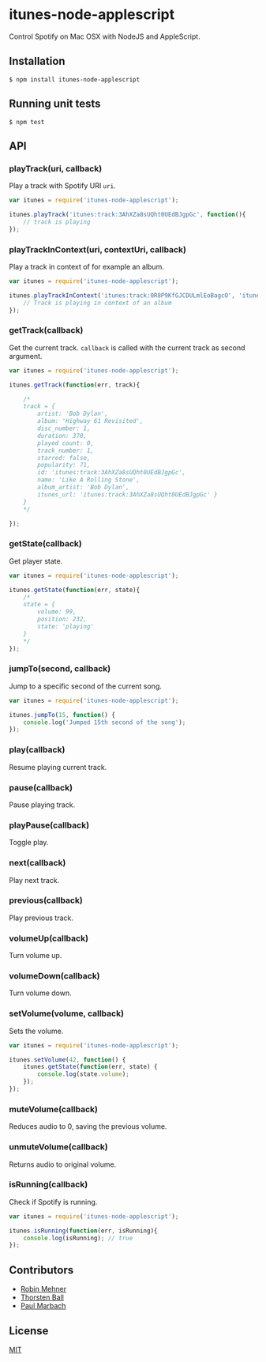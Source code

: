 # itunes-node-applescript
Control Spotify on Mac OSX with NodeJS and AppleScript.

## Installation

```
$ npm install itunes-node-applescript
```

## Running unit tests

```
$ npm test
```

## API

### playTrack(uri, callback)

Play a track with Spotify URI `uri`.

```javascript
var itunes = require('itunes-node-applescript');

itunes.playTrack('itunes:track:3AhXZa8sUQht0UEdBJgpGc', function(){
    // track is playing
});
```

### playTrackInContext(uri, contextUri, callback)

Play a track in context of for example an album.

```javascript
var itunes = require('itunes-node-applescript');

itunes.playTrackInContext('itunes:track:0R8P9KfGJCDULmlEoBagcO', 'itunes:album:6ZG5lRT77aJ3btmArcykra', function(){
    // Track is playing in context of an album
});
```

### getTrack(callback)

Get the current track. `callback` is called with the current track as second argument.

```javascript
var itunes = require('itunes-node-applescript');

itunes.getTrack(function(err, track){

    /*
    track = {
        artist: 'Bob Dylan',
        album: 'Highway 61 Revisited',
        disc_number: 1,
        duration: 370,
        played count: 0,
        track_number: 1,
        starred: false,
        popularity: 71,
        id: 'itunes:track:3AhXZa8sUQht0UEdBJgpGc',
        name: 'Like A Rolling Stone',
        album_artist: 'Bob Dylan',
        itunes_url: 'itunes:track:3AhXZa8sUQht0UEdBJgpGc' }
    }
    */

});
```

### getState(callback)

Get player state.

```javascript
var itunes = require('itunes-node-applescript');

itunes.getState(function(err, state){
    /*
    state = {
        volume: 99,
        position: 232,
        state: 'playing'
    }
    */
});
```

### jumpTo(second, callback)

Jump to a specific second of the current song.

```javascript
var itunes = require('itunes-node-applescript');

itunes.jumpTo(15, function() {
    console.log('Jumped 15th second of the song');
});
```

### play(callback)

Resume playing current track.

### pause(callback)

Pause playing track.

### playPause(callback)

Toggle play.

### next(callback)

Play next track.

### previous(callback)

Play previous track.

### volumeUp(callback)

Turn volume up.

### volumeDown(callback)

Turn volume down.

### setVolume(volume, callback)

Sets the volume.

```javascript
var itunes = require('itunes-node-applescript');

itunes.setVolume(42, function() {
    itunes.getState(function(err, state) {
        console.log(state.volume);
    });
});
```

### muteVolume(callback)

Reduces audio to 0, saving the previous volume.

### unmuteVolume(callback)

Returns audio to original volume.

### isRunning(callback)

Check if Spotify is running.

```javascript
var itunes = require('itunes-node-applescript');

itunes.isRunning(function(err, isRunning){
    console.log(isRunning); // true
});
```

## Contributors

* [Robin Mehner](https://github.com/rmehner)
* [Thorsten Ball](https://github.com/mrnugget)
* [Paul Marbach](https://github.com/fastfrwrd)

## License

[MIT](LICENSE)
